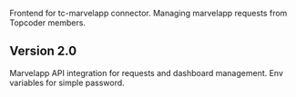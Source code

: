 Frontend for tc-marvelapp connector. Managing marvelapp requests from Topcoder members.





## Version 2.0
Marvelapp API integration for requests and dashboard management. Env variables for simple password. 
